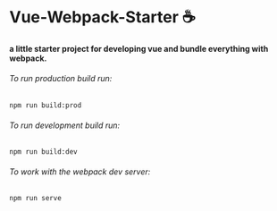 # Vue-Webpack-Starter :coffee:

#### a little starter project for developing vue and bundle everything with webpack.

###### To run production build run:
`npm run build:prod`

###### To run development build run:
`npm run build:dev`

###### To work with the webpack dev server:
`npm run serve`

